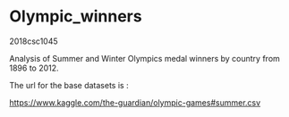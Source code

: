 # Olympic_winners
 
2018csc1045

Analysis of Summer and Winter Olympics medal winners by country from 1896 to 2012.

The url for the base datasets is :

https://www.kaggle.com/the-guardian/olympic-games#summer.csv
